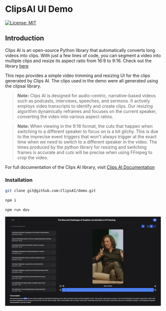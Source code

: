 # ClipsAI UI Demo

<!-- [![PyPI version](https://badge.fury.io/py/project-name.svg)](https://badge.fury.io/py/project-name) -->
[![License: MIT](https://img.shields.io/badge/License-MIT-yellow.svg)](https://opensource.org/licenses/MIT)


## Introduction

Clips AI is an open-source Python library that automatically converts long videos into
clips. With just a few lines of code, you can segment a video into multiple clips and
resize its aspect ratio from 16:9 to 9:16. Check out the library
[here](https://github.com/ClipsAI/clipsai)

This repo provides a simple video trimming and resizing UI for the clips generated by
Clips AI. The clips used in the demo were all generated using the clipsai library.


> **Note:** Clips AI is designed for audio-centric, narrative-based videos such as
podcasts, interviews, speeches, and sermons. It actively employs video transcripts to
identify and create clips. Our resizing algorithm dynamically reframes and focuses on
the current speaker, converting the video into various aspect ratios.

> **Note:** When viewing in the 9:16 format, the cuts that happen when switching to a
different speaker to focus on is a bit glichy. This is due to the imprecise event triggers
that won't always trigger at the exact time when we need to switch to a different speaker
in the video. The times produced by the python library for resizing and switching frames
is accurate and cuts will be precise when using FFmpeg to crop the video.

For full documentation of the Clips AI library,
visit [Clips AI Documentation](https://docs.clipsai.com/)

### Installation

```bash
git clone git@github.com:ClipsAI/demo.git
```

```bash
npm i
```

```bash
npm run dev
```

![Screenshot](src/image/clipsai-ui-demo.png)
